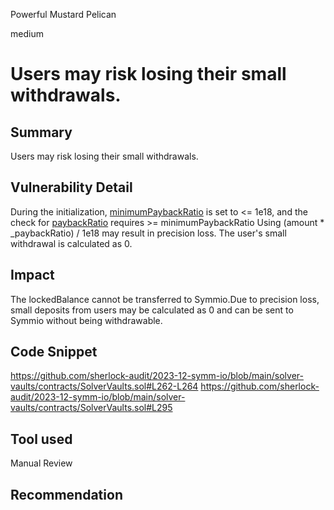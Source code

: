 Powerful Mustard Pelican

medium

# Users may risk losing their small withdrawals.

## Summary
Users may risk losing their small withdrawals.
## Vulnerability Detail
During the initialization, [minimumPaybackRatio](https://github.com/sherlock-audit/2023-12-symm-io/blob/main/solver-vaults/contracts/SolverVaults.sol#L90) is set to <= 1e18, and the check for [paybackRatio](https://github.com/sherlock-audit/2023-12-symm-io/blob/main/solver-vaults/contracts/SolverVaults.sol#L247) requires >= minimumPaybackRatio
Using  (amount * _paybackRatio) / 1e18 may result in precision loss.
The user's small withdrawal is calculated as 0.


## Impact
The lockedBalance cannot be transferred to Symmio.Due to precision loss, small deposits from users may be calculated as 0 and can be sent to Symmio without being withdrawable.
## Code Snippet
https://github.com/sherlock-audit/2023-12-symm-io/blob/main/solver-vaults/contracts/SolverVaults.sol#L262-L264
https://github.com/sherlock-audit/2023-12-symm-io/blob/main/solver-vaults/contracts/SolverVaults.sol#L295
## Tool used

Manual Review

## Recommendation

